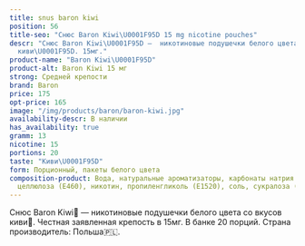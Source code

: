 ```yaml
---
title: snus baron kiwi
position: 56
title-seo: "Снюс Baron Kiwi\U0001F95D 15 mg nicotine pouches"
descr: "Снюс Baron Kiwi\U0001F95D –  никотиновые подушечки белого цвета со вкусом
  киви\U0001F95D. 15мг."
product-name: "Baron Kiwi\U0001F95D"
product-alt: Baron Kiwi 15 мг
strong: Средней крепости
brand: Baron
price: 175
opt-price: 165
image: "/img/products/baron/baron-kiwi.jpg"
availability-descr: В наличии
has_availability: true
gramm: 13
nicotine: 15
portions: 20
taste: "Киви\U0001F95D"
form: Порционный, пакеты белого цвета
composition-product: Вода, натуральные ароматизаторы, карбонаты натрия (E500), микрокристаллическая
  целлюлоза (E460), никотин, пропиленгликоль (E1520), соль, сукралоза (E955)
---
```


Снюс Baron Kiwi🥝 — никотиновые подушечки белого цвета со вкусов киви🥝. Честная заявленная крепость в 15мг. В банке 20 порций. Страна производитель: Польша🇵🇱.